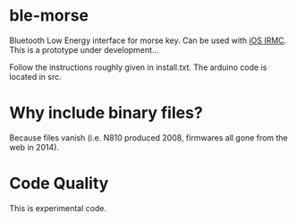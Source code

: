ble-morse
=========

Bluetooth Low Energy interface for morse key. Can be used with 
[iOS IRMC](https://github.com/8cH9azbsFifZ/irmc-ios).
This is a prototype under development...

Follow the instructions roughly given in install.txt.
The arduino code is located in src.

Why include binary files?
=========================
Because files vanish (i.e. N810 produced 2008, firmwares all gone from the web in 2014).

Code Quality
============
This is experimental code.


